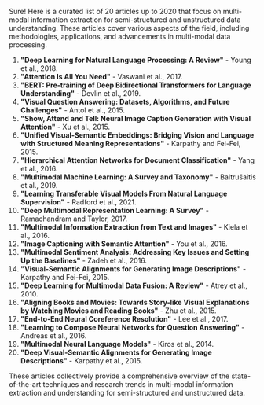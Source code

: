 Sure! Here is a curated list of 20 articles up to 2020 that focus on multi-modal information extraction for semi-structured and unstructured data understanding. These articles cover various aspects of the field, including methodologies, applications, and advancements in multi-modal data processing.

1. **"Deep Learning for Natural Language Processing: A Review"** - Young et al., 2018.
2. **"Attention Is All You Need"** - Vaswani et al., 2017.
3. **"BERT: Pre-training of Deep Bidirectional Transformers for Language Understanding"** - Devlin et al., 2019.
4. **"Visual Question Answering: Datasets, Algorithms, and Future Challenges"** - Antol et al., 2015.
5. **"Show, Attend and Tell: Neural Image Caption Generation with Visual Attention"** - Xu et al., 2015.
6. **"Unified Visual-Semantic Embeddings: Bridging Vision and Language with Structured Meaning Representations"** - Karpathy and Fei-Fei, 2015.
7. **"Hierarchical Attention Networks for Document Classification"** - Yang et al., 2016.
8. **"Multimodal Machine Learning: A Survey and Taxonomy"** - Baltrušaitis et al., 2019.
9. **"Learning Transferable Visual Models From Natural Language Supervision"** - Radford et al., 2021.
10. **"Deep Multimodal Representation Learning: A Survey"** - Ramachandram and Taylor, 2017.
11. **"Multimodal Information Extraction from Text and Images"** - Kiela et al., 2016.
12. **"Image Captioning with Semantic Attention"** - You et al., 2016.
13. **"Multimodal Sentiment Analysis: Addressing Key Issues and Setting Up the Baselines"** - Zadeh et al., 2016.
14. **"Visual-Semantic Alignments for Generating Image Descriptions"** - Karpathy and Fei-Fei, 2015.
15. **"Deep Learning for Multimodal Data Fusion: A Review"** - Atrey et al., 2010.
16. **"Aligning Books and Movies: Towards Story-like Visual Explanations by Watching Movies and Reading Books"** - Zhu et al., 2015.
17. **"End-to-End Neural Coreference Resolution"** - Lee et al., 2017.
18. **"Learning to Compose Neural Networks for Question Answering"** - Andreas et al., 2016.
19. **"Multimodal Neural Language Models"** - Kiros et al., 2014.
20. **"Deep Visual-Semantic Alignments for Generating Image Descriptions"** - Karpathy et al., 2015.

These articles collectively provide a comprehensive overview of the state-of-the-art techniques and research trends in multi-modal information extraction and understanding for semi-structured and unstructured data.